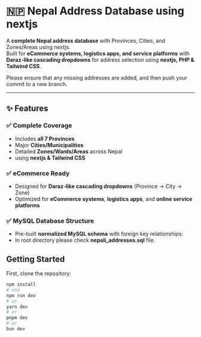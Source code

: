 # 🇳🇵 Nepal Address Database using nextjs

A **complete Nepal address database** with Provinces, Cities, and Zones/Areas using nextjs.  
Built for **eCommerce systems, logistics apps, and service platforms** with **Daraz-like cascading dropdowns** for address selection using **nextjs, PHP & Tailwind CSS**.

Please ensure that any missing addresses are added, and then push your commit to a new branch.

---

## ✨ Features

### ✅ Complete Coverage
- Includes **all 7 Provinces**
- Major **Cities/Municipalities**
- Detailed **Zones/Wards/Areas** across Nepal
- using **nextjs & Tailwind CSS**

### ✅ eCommerce Ready
- Designed for **Daraz-like cascading dropdowns** (Province → City → Zone)
- Optimized for **eCommerce systems**, **logistics apps**, and **online service platforms**

### ✅ MySQL Database Structure
- Pre-built **normalized MySQL schema** with foreign key relationships:
- In root directory please check **nepali_addresses.sql** file.

## Getting Started

First, clone the repository:

```bash
npm install
# and
npm run dev
# or
yarn dev
# or
pnpm dev
# or
bun dev
```
